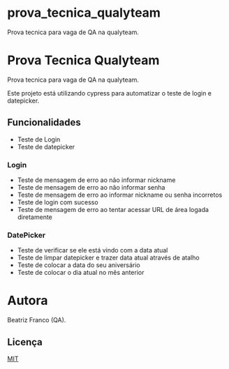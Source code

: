 # prova_tecnica_qualyteam
Prova tecnica para vaga de QA na qualyteam.


# Prova Tecnica Qualyteam

Prova tecnica para vaga de QA na qualyteam.

Este projeto está utilizando cypress para automatizar o teste de login e datepicker.

## Funcionalidades

- Teste de Login
- Teste de datepicker

### Login

- Teste de mensagem de erro ao não informar nickname
- Teste de mensagem de erro ao não informar senha
- Teste de mensagem de erro ao informar nickname ou senha incorretos
- Teste de login com sucesso
- Teste de mensagem de erro ao tentar acessar URL de área logada diretamente


### DatePicker

- Teste de verificar se ele está vindo com a data atual
- Teste de limpar datepicker e trazer data atual através de atalho
- Teste de colocar a data do seu aniversário
- Teste de colocar o dia atual no mês anterior

# Autora

Beatriz Franco (QA).

## Licença

[MIT](https://choosealicense.com/licenses/mit/)

